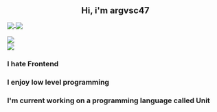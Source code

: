 <h1 align="center" style="font-size: 20px;">Hi, i'm argvsc47</h2>

<a href="https://github.com/anuraghazra/github-readme-stats">
  <img align="center" src="https://github-readme-stats.vercel.app/api?username=argvsc47&theme=radical&show_icons=true" />
</a>

<a href="https://github.com/anuraghazra/github-readme-stats">
  <img align="center" src="https://github-readme-stats.vercel.app/api/top-langs/?username=argvsc47&theme=radical" />
</a>

<br />
<br />

<a href="https://github.com/ryo-ma/github-profile-trophy">
  <img align="center" src="https://github-profile-trophy.vercel.app/?username=argvsc47&theme=darkhub&margin-h=25&margin-w=25" />
</a>

<br />

<a href="https://twitter.com/ryanlanciaux/status/1283755637126705152">
  <img align="center" src="https://profile-counter.glitch.me/argvsc47/count.svg" />
</a>

### I hate Frontend
### I enjoy low level programming
### I'm current working on a programming language called Unit
